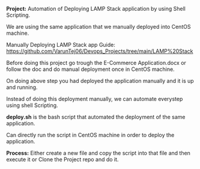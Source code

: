**Project:** Automation of Deploying LAMP Stack application by using Shell Scripting.

We are using the same application that we manually deployed into CentOS machine. 

Manually Deploying LAMP Stack app Guide: https://github.com/VarunTej06/Devops_Projects/tree/main/LAMP%20Stack 

Before doing this project go trough the E-Commerce Application.docx or follow the doc and do manual deployment once in CentOS machine.

On doing above step you had deployed the application manually and it is up and running. 

Instead of doing this deployment manually, we can automate everystep using shell Scripting. 

**deploy.sh** is the bash script that automated the deployment of the same application. 

Can directly run the script in CentOS machine in order to deploy the application.

**Process:** Either create a new file and copy the script into that file and then execute it or Clone the Project repo and do it.
